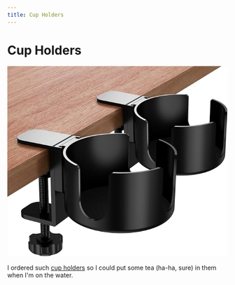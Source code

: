 ```yaml
---
title: Cup Holders
---
```

# Cup Holders

![Cup Holders](../img/boat/cupholder/holder.jpg)

I ordered such [cup holders](https://www.amazon.de/Schreibtisch-Becherhalter-Regerly-Getr%C3%A4nkehalter-SchreibtischFlaschenhalter/dp/B0CS9R2LNV/ref=sr_1_10?dib=eyJ2IjoiMSJ9.4hvmhGrT753w2LeTiz5BA5YPs-v1wvyVxupHV_aqbWHYGCmERUBaSudkVCihJULfPm5fmbukH3fBXTEx95RQ7PFbkAsY9_96DJyU0fnAwOQiv5D7Lq4lmGN9DogsliwqfooGUiZnoCxaYwSoQOoZVvZ4hq-STt2o9nC20C4sB1fOAJfxiXje4jL-_WS3JlKInLGaeB3OaUUMqPy68PU3ZUO0pSUqYHd1MklS69ekHbeyBtHS4FvfRVgJ5PR2bUgQtCBcaXRLkDIyftLWWRBl_hT3BoZReF6Aar-ZZ1_dEx0.TFn-NzwaGUSRrTXZDG-KLYmkzWxjdxAEmeXtEIbLQwM&dib_tag=se&keywords=Getr%C3%A4nkehalter+tisch&qid=1712320690&sr=8-10) so I could put some tea (ha-ha, sure) in them when I'm on the water.